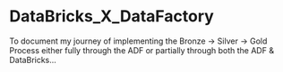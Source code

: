 # DataBricks_X_DataFactory
To document my journey of implementing the Bronze -> Silver -> Gold Process either fully through the ADF or partially through both the ADF &amp; DataBricks...
